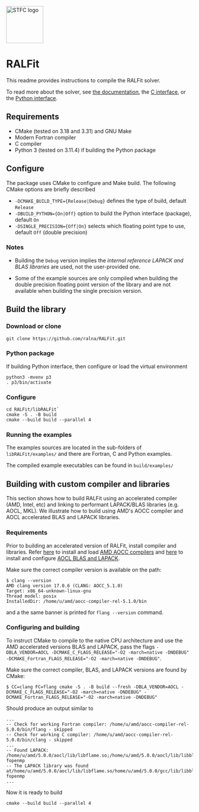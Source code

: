<img alt="STFC logo" src="https://www.ukri.org/wp-content/uploads/2022/03/ukri-stfc-square-logo.png" width=100>

# RALFit

This readme provides instructions to compile the RALFit solver.

To read more about the solver, see
[the documentation](https://ralfit.readthedocs.io/projects/Fortran/en/latest/), the
[C interface](https://ralfit.readthedocs.io/projects/C/en/latest/), or the
[Python interface](https://ralfit.readthedocs.io/projects/Python/en/latest/).


## Requirements

* CMake (tested on 3.18 and 3.31) and GNU Make
* Modern Fortran compiler
* C compiler
* Python 3 (tested on 3.11.4) if building the Python package

## Configure

The package uses CMake to configure and Make build. The following
CMake options are briefly described

  * `-DCMAKE_BUILD_TYPE={Release|Debug}` defines the type of build, default `Release`
  * `-DBUILD_PYTHON={On|Off}` option to build the Python interface (package), default `On`
  * `-DSINGLE_PRECISION={Off|On}` selects which floating point type to
    use, default `Off` (double precision)

### Notes

 * Building the `Debug` version implies the _internal reference LAPACK
   and BLAS libraries_ are used, not the user-provided one.

 * Some of the example sources are only compiled when building the double
   precision floating point version of the library and are not available
   when building the single precision version.

## Build the library

### Download or clone
```{terminal}
git clone https://github.com/ralna/RALFit.git
```

### Python package
If building Python interface, then configure or load the virtual environment
```{terminal}
python3 -mvenv p3
. p3/bin/activate
```

### Configure
```{terminal}
cd RALFit/libRALFit`
cmake -S . -B build
cmake --build build --parallel 4
```

### Running the examples

The examples sources are located in the sub-folders of `libRALFit/examples/` and there are Fortran, C and Python examples.

The compiled example executables can be found in `build/examples/`


## Building with custom compiler and libraries

This section shows how to build RALFit using an accelerated compiler (AMD,
Intel, etc) and linking to performant LAPACK/BLAS libraries (e.g. AOCL, MKL).
We illustrate how to build using AMD's AOCC compiler and AOCL accelerated BLAS
and LAPACK libraries.

### Requirements

Prior to building an accelerated version of RALFit, install compiler and libraries.
Refer [here](https://www.amd.com/en/developer/aocc.html) to install and load [AMD AOCC compilers](https://www.amd.com/en/developer/aocc.html) and [here](https://www.amd.com/en/developer/aocl.html) to install and configure [AOCL BLAS and LAPACK](https://www.amd.com/en/developer/aocl.html).

Make sure the correct compiler version is available on the path:
```{terminal}
$ clang --version
AMD clang version 17.0.6 (CLANG: AOCC_5.1.0)
Target: x86_64-unknown-linux-gnu
Thread model: posix
InstalledDir: /home/u/amd/aocc-compiler-rel-5.1.0/bin
```
and a the same banner is printed for `flang --version` command.

### Configuring and building

To instruct CMake to compile to the native CPU architecture and use the AMD accelerated versions BLAS and LAPACK,
pass the flags `-DBLA_VENDOR=AOCL -DCMAKE_C_FLAGS_RELEASE="-O2 -march=native -DNDEBUG" -DCMAKE_Fortran_FLAGS_RELEASE="-O2 -march=native -DNDEBUG"`.

Make sure the correct compiler, BLAS, and LAPACK versions are found by CMake:
```{terminal}
$ CC=clang FC=flang cmake -S . -B build --fresh -DBLA_VENDOR=AOCL -DCMAKE_C_FLAGS_RELEASE="-O2 -march=native -DNDEBUG" -DCMAKE_Fortran_FLAGS_RELEASE="-O2 -march=native -DNDEBUG"
```
Should produce an output similar to
```{terminal}
...
-- Check for working Fortran compiler: /home/u/amd/aocc-compiler-rel-5.0.0/bin/flang - skipped
-- Check for working C compiler: /home/u/amd/aocc-compiler-rel-5.0.0/bin/clang - skipped
...
-- Found LAPACK: /home/u/amd/5.0.0/aocl/lib/libflame.so;/home/u/amd/5.0.0/aocl/lib/libblis.so;-fopenmp
-- The LAPACK library was found at/home/u/amd/5.0.0/aocl/lib/libflame.so/home/u/amd/5.0.0/gcc/lib/libblis.so-fopenmp
...
```

Now it is ready to build
```{terminal}
cmake --build build --parallel 4
```